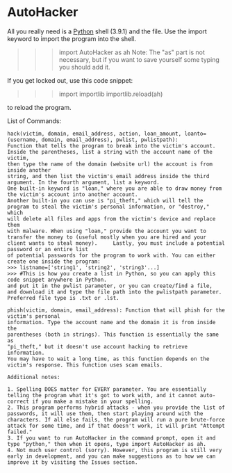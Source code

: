 # AutoHacker

All you really need is a [Python](python.org) shell (3.9.1) and the file. Use the import keyword to import the program into the shell.

>>> import AutoHacker as ah
Note: The "as" part is not necessary, but if you want to save yourself some typing you should add it.

If you get locked out, use this code snippet:

>>> import importlib
>>> importlib.reload(ah)

to reload the program.

List of Commands:

    hack(victim, domain, email_address, action, loan_amount, loanto=(username, domain, email_address), pwlist, pwlistpath):
    Function that tells the program to break into the victim's account.
    Inside the parentheses, list a string with the account name of the victim,
    then type the name of the domain (website url) the account is from inside another
    string, and then list the victim's email address inside the third argument. In the fourth argument, list a keyword.
    One built-in keyword is "loan," where you are able to draw money from the victim's account into another account.
    Another built-in you can use is "pi_theft," which will tell the
    program to steal the victim's personal information, or "destroy," which
    will delete all files and apps from the victim's device and replace them
    with malware. When using "loan," provide the account you want to transfer the money to (useful mostly when you are hired and your client wants to steal money).     Lastly, you must include a potential password or an entire list
    of potential passwords for the program to work with. You can either
    create one inside the program:
    >>> listname=['string1', 'string2', 'string3'...]
    >>> #This is how you create a list in Python, so you can apply this code snippet anywhere in Python.
    and put it in the pwlist parameter, or you can create/find a file,
    and download it and type the file path into the pwlistpath parameter. Preferred file type is .txt or .lst.

    phish(victim, domain, email_address): Function that will phish for the victim's personal
    information. Type the account name and the domain it is from inside the
    parentheses (both in strings). This function is essentially the same as
    "pi_theft," but it doesn't use account hacking to retrieve information.
    You may have to wait a long time, as this function depends on the
    victim's response. This function uses scam emails.

    Additional notes:
    
    1. Spelling DOES matter for EVERY parameter. You are essentially telling the program what it's got to work with, and it cannot auto-correct if you make a mistake in your spelling.
    2. This program performs hybrid attacks - when you provide the list of passwords, it will use them, then start playing around with the characters. If all else fails, the program will run a pure brute-force attack for some time, and if that doesn't work, it will print "Attempt failed."
    3. If you want to run AutoHacker in the command prompt, open it and type "python," then when it opens, type import AutoHacker as ah.
    4. Not much user control (sorry). However, this program is still very early in development, and you can make suggestions as to how we can improve it by visiting the Issues section.
